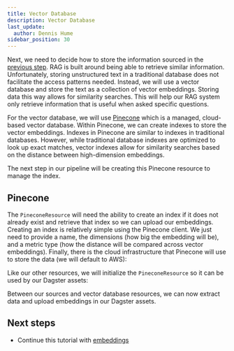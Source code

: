 ```yaml
---
title: Vector Database
description: Vector Database
last_update:
  author: Dennis Hume
sidebar_position: 30
---
```


Next, we need to decide how to store the information sourced in the [previous step](sources). RAG is built around being able to retrieve similar information. Unfortunately, storing unstructured text in a traditional database does not facilitate the access patterns needed. Instead, we will use a vector database and store the text as a collection of vector embeddings. Storing data this way allows for similarity searches. This will help our RAG system only retrieve information that is useful when asked specific questions.

For the vector database, we will use [Pinecone](https://www.pinecone.io/) which is a managed, cloud-based vector database. Within Pinecone, we can create indexes to store the vector embeddings. Indexes in Pinecone are similar to indexes in traditional databases. However, while traditional database indexes are optimized to look up exact matches, vector indexes allow for similarity searches based on the distance between high-dimension embeddings.

The next step in our pipeline will be creating this Pinecone resource to manage the index.

## Pinecone

The `PineconeResource` will need the ability to create an index if it does not already exist and retrieve that index so we can upload our embeddings. Creating an index is relatively simple using the Pinecone client. We just need to provide a name, the dimensions (how big the embedding will be), and a metric type (how the distance will be compared across vector embeddings). Finally, there is the cloud infrastructure that Pinecone will use to store the data (we will default to AWS):

<CodeExample path="examples_section/project_ask_ai_dagster/project_ask_ai_dagster/resources/pinecone.py" language="python" lineStart="7" lineEnd="28"/>

Like our other resources, we will initialize the `PineconeResource` so it can be used by our Dagster assets:

<CodeExample path="examples_section/project_ask_ai_dagster/project_ask_ai_dagster/resources/pinecone.py" language="python" lineStart="30" lineEnd="33"/>

Between our sources and vector database resources, we can now extract data and upload embeddings in our Dagster assets.

## Next steps

- Continue this tutorial with [embeddings](embeddings)
